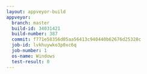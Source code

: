 ```yaml
---
layout: appveyor-build
appveyor:
  branch: master
  build-id: 34031421
  build-number: 387
  commit: f771e58356d05aa56413c940440b62676d25328c
  job-id: lvkhuywko3p0xc6q
  job-number: 1
  os-name: Windows
  test-result: 0
---
```

